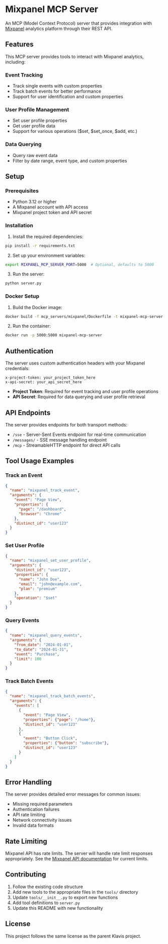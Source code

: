 # Mixpanel MCP Server

An MCP (Model Context Protocol) server that provides integration with [Mixpanel](https://mixpanel.com) analytics platform through their REST API.

## Features

This MCP server provides tools to interact with Mixpanel analytics, including:

### Event Tracking
- Track single events with custom properties
- Track batch events for better performance
- Support for user identification and custom properties

### User Profile Management
- Set user profile properties
- Get user profile data
- Support for various operations ($set, $set_once, $add, etc.)

### Data Querying
- Query raw event data
- Filter by date range, event type, and custom properties

## Setup

### Prerequisites
- Python 3.12 or higher
- A Mixpanel account with API access
- Mixpanel project token and API secret

### Installation

1. Install the required dependencies:
```bash
pip install -r requirements.txt
```

2. Set up your environment variables:
```bash
export MIXPANEL_MCP_SERVER_PORT=5000  # Optional, defaults to 5000
```

3. Run the server:
```bash
python server.py
```

### Docker Setup

1. Build the Docker image:
```bash
docker build -f mcp_servers/mixpanel/Dockerfile -t mixpanel-mcp-server .
```

2. Run the container:
```bash
docker run -p 5000:5000 mixpanel-mcp-server
```

## Authentication

The server uses custom authentication headers with your Mixpanel credentials:

```
x-project-token: your_project_token_here
x-api-secret: your_api_secret_here
```

- **Project Token**: Required for event tracking and user profile operations
- **API Secret**: Required for data querying and user profile retrieval

## API Endpoints

The server provides endpoints for both transport methods:

- `/sse` - Server-Sent Events endpoint for real-time communication
- `/messages/` - SSE message handling endpoint
- `/mcp` - StreamableHTTP endpoint for direct API calls

## Tool Usage Examples

### Track an Event
```json
{
  "name": "mixpanel_track_event",
  "arguments": {
    "event": "Page View",
    "properties": {
      "page": "/dashboard",
      "browser": "Chrome"
    },
    "distinct_id": "user123"
  }
}
```

### Set User Profile
```json
{
  "name": "mixpanel_set_user_profile",
  "arguments": {
    "distinct_id": "user123",
    "properties": {
      "name": "John Doe",
      "email": "john@example.com",
      "plan": "premium"
    },
    "operation": "$set"
  }
}
```

### Query Events
```json
{
  "name": "mixpanel_query_events",
  "arguments": {
    "from_date": "2024-01-01",
    "to_date": "2024-01-31",
    "event": "Purchase",
    "limit": 100
  }
}
```

### Track Batch Events
```json
{
  "name": "mixpanel_track_batch_events",
  "arguments": {
    "events": [
      {
        "event": "Page View",
        "properties": {"page": "/home"},
        "distinct_id": "user123"
      },
      {
        "event": "Button Click",
        "properties": {"button": "subscribe"},
        "distinct_id": "user123"
      }
    ]
  }
}
```

## Error Handling

The server provides detailed error messages for common issues:
- Missing required parameters
- Authentication failures
- API rate limiting
- Network connectivity issues
- Invalid data formats

## Rate Limiting

Mixpanel API has rate limits. The server will handle rate limit responses appropriately. See the [Mixpanel API documentation](https://developer.mixpanel.com/reference/api-rate-limits) for current limits.

## Contributing

1. Follow the existing code structure
2. Add new tools to the appropriate files in the `tools/` directory
3. Update `tools/__init__.py` to export new functions
4. Add tool definitions to `server.py`
5. Update this README with new functionality

## License

This project follows the same license as the parent Klavis project.